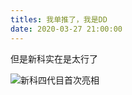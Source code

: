 ```yaml
---
titles: 我单推了，我是DD
date: 2020-03-27 21:00:00
---
```


但是新科实在是太行了

![新科四代目首次亮相][1]


  [1]: http://blog.wxcserver.top/usr/uploads/2020/03/3633163465.png